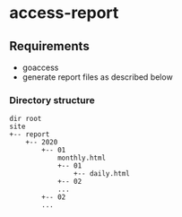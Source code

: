 # access-report

## Requirements

- goaccess
- generate report files as described below 

### Directory structure

```
dir root
site
+-- report
    +-- 2020
        +-- 01
            monthly.html
            +-- 01
                +-- daily.html
            +-- 02
            ...
        +-- 02
        ...
```

